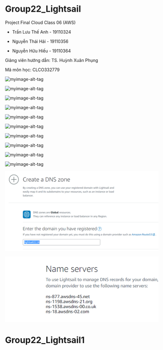 # Group22_Lightsail
Project Final Cloud Class 06 (AWS)

+ Trần Lưu Thế Anh - 19110324

+ Nguyễn Thái Hải - 19110356

+ Nguyễn Hữu Hiếu - 19110364

Giảng viên hướng dẫn: TS. Huỳnh Xuân Phụng

Mã môn học: CLCO332779


![myimage-alt-tag](https://github.com/theanh176/Group22_Lightsail/blob/main/image/1Create_instance.PNG)

![myimage-alt-tag](https://github.com/theanh176/Group22_Lightsail/blob/main/image/2Singapore.PNG)

![myimage-alt-tag](https://github.com/theanh176/Group22_Lightsail/blob/main/image/3hdh.PNG)

![myimage-alt-tag](https://github.com/theanh176/Group22_Lightsail/blob/main/image/4price_per_month.PNG)

![myimage-alt-tag](https://github.com/theanh176/Group22_Lightsail/blob/main/image/5ssh.PNG)

![myimage-alt-tag](https://github.com/theanh176/Group22_Lightsail/blob/main/image/6password.PNG)

![myimage-alt-tag](https://github.com/theanh176/Group22_Lightsail/blob/main/image/7ip.PNG)

![myimage-alt-tag](https://github.com/theanh176/Group22_Lightsail/blob/main/image/8wordpress.PNG)

![myimage-alt-tag](https://github.com/theanh176/Group22_Lightsail/blob/main/image/9createIp.PNG)

![myimage-alt-tag](https://github.com/theanh176/Group22_Lightsail/blob/main/image/91Staticip.PNG)

![myimage-alt-tag](https://github.com/theanh176/Group22_Lightsail/blob/main/image/92domain.PNG)

![myimage-alt-tag](https://github.com/theanh176/Group22_Lightsail/blob/main/image/93domain_add_recore.PNG)



# Group22_Lightsail1
